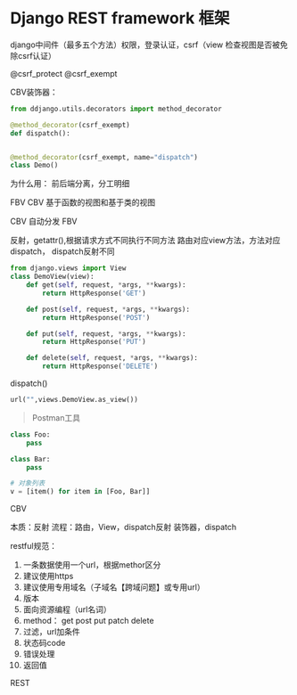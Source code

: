 # Django REST framework 框架

django中间件（最多五个方法）权限，登录认证，csrf（view 检查视图是否被免除csrf认证）

@csrf_protect
@csrf_exempt

CBV装饰器：

```py
from ddjango.utils.decorators import method_decorator

@method_decorator(csrf_exempt)
def dispatch():


@method_decorator(csrf_exempt, name="dispatch")
class Demo()
```

为什么用： 前后端分离，分工明细

FBV CBV 基于函数的视图和基于类的视图

CBV 自动分发
FBV 

反射，getattr(),根据请求方式不同执行不同方法
    路由对应view方法，方法对应dispatch， dispatch反射不同

```py
from django.views import View
class DemoView(view):
    def get(self, request, *args, **kwargs):
        return HttpResponse('GET')

    def post(self, request, *args, **kwargs):
        return HttpResponse('POST')

    def put(self, request, *args, **kwargs):
        return HttpResponse('PUT')

    def delete(self, request, *args, **kwargs):
        return HttpResponse('DELETE')
```

dispatch()

```py
url("",views.DemoView.as_view())
```

> Postman工具

```py
class Foo:
    pass

class Bar:
    pass

# 对象列表
v = [item() for item in [Foo, Bar]]
```

CBV

本质：反射
流程：路由，View，dispatch反射
装饰器，dispatch

restful规范：
1. 一条数据使用一个url，根据methor区分
2. 建议使用https
3. 建议使用专用域名（子域名【跨域问题】或专用url）
4. 版本
5. 面向资源编程（url名词）
6. method： get post put patch delete
7. 过滤，url加条件
8. 状态码code
9. 错误处理
10. 返回值

REST 



